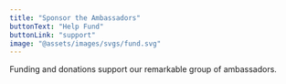 ```yaml
---
title: "Sponsor the Ambassadors"
buttonText: "Help Fund"
buttonLink: "support"
image: "@assets/images/svgs/fund.svg"
---
```


Funding and donations support our remarkable group of ambassadors.
